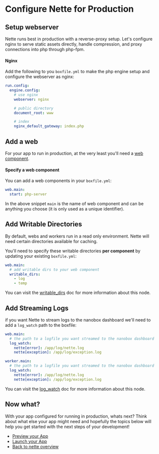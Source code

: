 # Configure Nette for Production

## Setup webserver
Nette runs best in production with a reverse-proxy setup. Let's configure nginx to serve static assets directly, handle compression, and proxy connections into php through php-fpm.

#### Nginx

Add the following to you `boxfile.yml` to make the php engine setup and configure the webserver as nginx:

```yaml
run.config:
  engine.config:
    # use nginx
    webserver: nginx

    # public directory
    document_root: www

    # index
    nginx_default_gateway: index.php
```

## Add a web
For your app to run in production, at the very least you'll need a [web component](https://docs.nanobox.io/boxfile/web/).

#### Specify a web component
You can add a web components in your `boxfile.yml`:

```yaml
web.main:
  start: php-server
```

In the above snippet `main` is the name of web component and can be anything you choose (it is only used as a unique identifier).

## Add Writable Directories
By default, webs and workers run in a read only environment. Nette will need certain directories available for caching.

You'll need to specify these writable directories **per component** by updating your existing `boxfile.yml`:

```yaml
web.main:
  # add writable dirs to your web component
  writable_dirs:
    - log
    - temp
```

You can visit the [writable_dirs](https://docs.nanobox.io/boxfile/web/#writable-directories) doc for more information about this node.

## Add Streaming Logs
if you want Nette to stream logs to the nanobox dashboard we'll need to add a `log_watch` path to the boxfile:

```yaml
web.main:
  # the path to a logfile you want streamed to the nanobox dashboard
  log_watch:
    nette[error]: /app/log/nette.log
    nette[exception]: /app/log/exception.log

worker.main:
  # the path to a logfile you want streamed to the nanobox dashboard
  log_watch:
    nette[error]: /app/log/nette.log
    nette[exception]: /app/log/exception.log
```

You can visit the [log_watch](https://docs.nanobox.io/boxfile/web/#custom-logs) doc for more information about this node.

## Now what?
With your app configured for running in production, whats next? Think about what else your app might need and hopefully the topics below will help you get started with the next steps of your development!

* [Preview your App](/php/nette/preview-your-app)
* [Launch your App](/php/nette/launch-your-app)
* [Back to nette overview](/php/nette)
